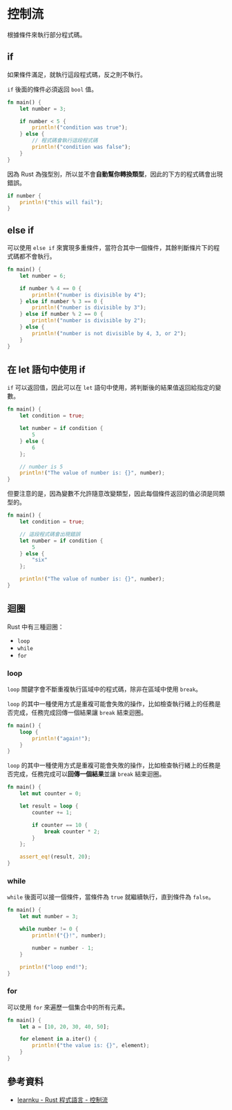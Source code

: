 # 控制流

根據條件來執行部分程式碼。

## if

如果條件滿足，就執行這段程式碼，反之則不執行。

`if` 後面的條件必須返回 `bool` 值。

```rust
fn main() {
    let number = 3;

    if number < 5 {
        println!("condition was true");
    } else {
        // 程式碼會執行這段程式碼
        println!("condition was false");
    }
}
```

因為 Rust 為強型別，所以並不會**自動幫你轉換類型**，因此的下方的程式碼會出現錯誤。

```rust
if number {
    println!("this will fail");
}
```

## else if

可以使用 `else if` 來實現多重條件，當符合其中一個條件，其餘判斷條片下的程式碼都不會執行。

```rust
fn main() {
    let number = 6;

    if number % 4 == 0 {
        println!("number is divisible by 4");
    } else if number % 3 == 0 {
        println!("number is divisible by 3");
    } else if number % 2 == 0 {
        println!("number is divisible by 2");
    } else {
        println!("number is not divisible by 4, 3, or 2");
    }
}
```

## 在 let 語句中使用 if

`if` 可以返回值，因此可以在 `let` 語句中使用，將判斷後的結果值返回給指定的變數。

```rust
fn main() {
    let condition = true;

    let number = if condition {
        5
    } else {
        6
    };

    // number is 5
    println!("The value of number is: {}", number);
}
```

但要注意的是，因為變數不允許隨意改變類型，因此每個條件返回的值必須是同類型的。

```rust
fn main() {
    let condition = true;

    // 這段程式碼會出現錯誤
    let number = if condition {
        5
    } else {
        "six"
    };

    println!("The value of number is: {}", number);
}
```

## 迴圈

Rust 中有三種迴圈：

- `loop`
- `while`
- `for`

### loop

`loop` 關鍵字會不斷重複執行區域中的程式碼，除非在區域中使用 `break`。

`loop` 的其中一種使用方式是重複可能會失敗的操作，比如檢查執行緒上的任務是否完成，任務完成回傳一個結果讓 `break` 結束迴圈。

```rust
fn main() {
    loop {
        println!("again!");
    }
}
```

`loop` 的其中一種使用方式是重複可能會失敗的操作，比如檢查執行緒上的任務是否完成，任務完成可以**回傳一個結果**並讓 `break` 結束迴圈。

```rust
fn main() {
    let mut counter = 0;

    let result = loop {
        counter += 1;

        if counter == 10 {
            break counter * 2;
        }
    };

    assert_eq!(result, 20);
}
```

### while

`while` 後面可以接一個條件，當條件為 `true` 就繼續執行，直到條件為 `false`。

```rust
fn main() {
    let mut number = 3;

    while number != 0 {
        println!("{}!", number);

        number = number - 1;
    }

    println!("loop end!");
}
```

### for

可以使用 `for` 來遍歷一個集合中的所有元素。

```rust
fn main() {
    let a = [10, 20, 30, 40, 50];

    for element in a.iter() {
        println!("the value is: {}", element);
    }
}
```

## 參考資料

- [learnku - Rust 程式語言 - 控制流](https://learnku.com/docs/rust-lang/2018/ch03-05-control-flow/4503)
